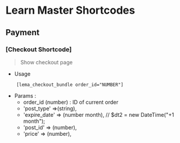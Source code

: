# Learn Master Shortcodes
## Payment
### [Checkout Shortcode]
> Show checkout page
- Usage
```text
    [lema_checkout_bundle order_id="NUMBER"]
```
- Params : 
    - order_id (number) : ID of current order
    - 'post_type' =>(string),
    - 'expire_date' => (number month), // $dt2 = new DateTime("+1 month");
    - 'post_id'     => (number),
    - 'price'       => (number),
